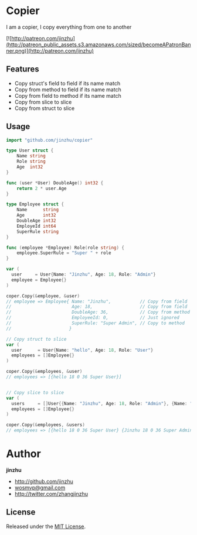 # Copier

  I am a copier, I copy everything from one to another

[![http://patreon.com/jinzhu](http://patreon_public_assets.s3.amazonaws.com/sized/becomeAPatronBanner.png)](http://patreon.com/jinzhu)

## Features

* Copy struct's field to field if its name match
* Copy from method to field if its name match
* Copy from field to method if its name match
* Copy from slice to slice
* Copy from struct to slice

## Usage

```go
import "github.com/jinzhu/copier"

type User struct {
	Name string
	Role string
	Age  int32
}

func (user *User) DoubleAge() int32 {
	return 2 * user.Age
}

type Employee struct {
	Name      string
	Age       int32
	DoubleAge int32
	EmployeId int64
	SuperRule string
}

func (employee *Employee) Role(role string) {
	employee.SuperRule = "Super " + role
}

var (
  user     = User{Name: "Jinzhu", Age: 18, Role: "Admin"}
  employee = Employee{}
)

coper.Copy(&employee, &user)
// employee => Employee{ Name: "Jinzhu",           // Copy from field
//                       Age: 18,                  // Copy from field
//                       DoubleAge: 36,            // Copy from method
//                       EmployeeId: 0,            // Just ignored
//                       SuperRule: "Super Admin", // Copy to method
//                      }

// Copy struct to slice
var (
  user      = User{Name: "hello", Age: 18, Role: "User"}
  employees = []Employee{}
)

coper.Copy(&employees, &user)
// employees => [{hello 18 0 36 Super User}]


// Copy slice to slice
var (
  users     = []User{{Name: "Jinzhu", Age: 18, Role: "Admin"}, {Name: "jinzhu 2", Age: 30, Role: "Dev"}}
  employees = []Employee{}
)

coper.Copy(&employees, &users)
// employees => [{hello 18 0 36 Super User} {Jinzhu 18 0 36 Super Admin} {jinzhu 2 30 0 60 Super Dev}]
```

# Author

**jinzhu**

* <http://github.com/jinzhu>
* <wosmvp@gmail.com>
* <http://twitter.com/zhangjinzhu>

## License

Released under the [MIT License](https://github.com/jinzhu/copier/blob/master/License).

